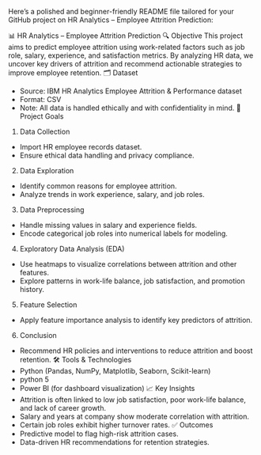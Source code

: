 Here’s a polished and beginner-friendly README file tailored for your GitHub project on HR Analytics – Employee Attrition Prediction:

📊 HR Analytics – Employee Attrition Prediction
🔍 Objective
This project aims to predict employee attrition using work-related factors such as job role, salary, experience, and satisfaction metrics. By analyzing HR data, we uncover key drivers of attrition and recommend actionable strategies to improve employee retention.
🗂️ Dataset
- Source: IBM HR Analytics Employee Attrition & Performance dataset
- Format: CSV
- Note: All data is handled ethically and with confidentiality in mind.
🎯 Project Goals
1. Data Collection
- Import HR employee records dataset.
- Ensure ethical data handling and privacy compliance.
2. Data Exploration
- Identify common reasons for employee attrition.
- Analyze trends in work experience, salary, and job roles.
3. Data Preprocessing
- Handle missing values in salary and experience fields.
- Encode categorical job roles into numerical labels for modeling.
4. Exploratory Data Analysis (EDA)
- Use heatmaps to visualize correlations between attrition and other features.
- Explore patterns in work-life balance, job satisfaction, and promotion history.
5. Feature Selection
- Apply feature importance analysis to identify key predictors of attrition.
6. Conclusion
- Recommend HR policies and interventions to reduce attrition and boost retention.
🛠️ Tools & Technologies
- Python (Pandas, NumPy, Matplotlib, Seaborn, Scikit-learn)
- python 5
- Power BI (for dashboard visualization)
📈 Key Insights
- Attrition is often linked to low job satisfaction, poor work-life balance, and lack of career growth.
- Salary and years at company show moderate correlation with attrition.
- Certain job roles exhibit higher turnover rates.
✅ Outcomes
- Predictive model to flag high-risk attrition cases.
- Data-driven HR recommendations for retention strategies.

